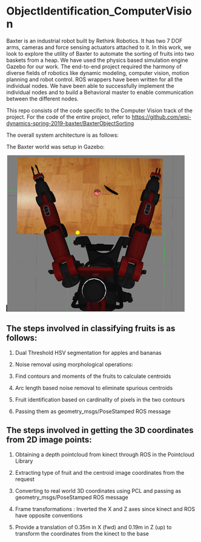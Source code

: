 # ObjectIdentification_ComputerVision

Baxter is an industrial robot built by Rethink Robotics. It has two 7 DOF arms, cameras and force sensing actuators attached to it. In this work, we look to explore the utility of Baxter to automate the sorting of fruits into two baskets from a heap. We have used the physics based simulation engine Gazebo for our work. The end-to-end project required the harmony of diverse fields of robotics like dynamic modeling, computer vision, motion planning and robot control. ROS wrappers have been written for all the individual nodes. We have been able to successfully implement the individual nodes and to build a Behavioral master to enable communication between the different nodes. 

This repo consists of the code specific to the Computer Vision track of the project. For the code of the entire project, refer to https://github.com/wpi-dynamics-spring-2019-baxter/BaxterObjectSorting 

The overall system architecture is as follows:






The Baxter world was setup in Gazebo:


![alt text](https://github.com/akshay-iyer/ObjectIdentification_ComputerVision/blob/master/images/world.png)


## The steps involved in classifying fruits is as follows:
1. Dual Threshold HSV segmentation for apples and bananas 

2. Noise removal using morphological operations:

3. Find contours and moments of the fruits to calculate centroids
 
4. Arc length based noise removal to eliminate spurious centroids

5. Fruit identification based on cardinality of pixels in the two contours

6. Passing them as geometry_msgs/PoseStamped ROS message


## The steps involved in getting the 3D coordinates from 2D image points:

1. Obtaining a depth pointcloud from kinect through ROS in the Pointcloud Library

2. Extracting type of fruit and the centroid image coordinates from the request 

3. Converting to real world 3D coordinates using PCL and passing as geometry_msgs/PoseStamped ROS message 

4. Frame transformations : Inverted the X and Z axes since kinect and ROS have opposite conventions

5. Provide a translation of 0.35m in X (fwd) and 0.19m in Z (up) to transform the coordinates from the kinect to the base 
